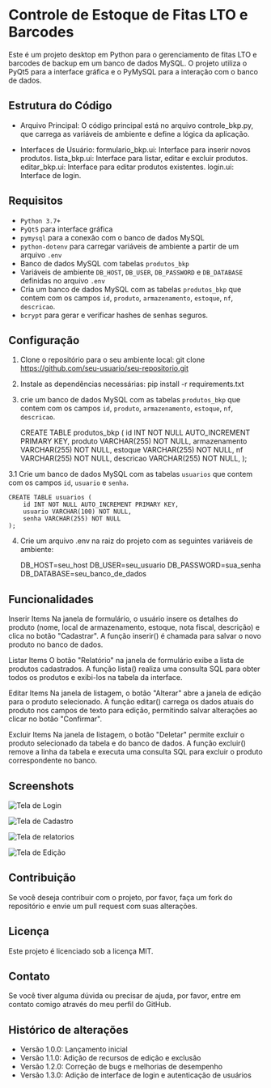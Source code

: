 # Controle de Estoque de Fitas LTO e Barcodes

Este é um projeto desktop em Python para o gerenciamento de fitas LTO e barcodes de backup em um banco de dados MySQL. O projeto utiliza o PyQt5 para a interface gráfica e o PyMySQL para a interação com o banco de dados.

## Estrutura do Código
- Arquivo Principal: 
O código principal está no arquivo controle_bkp.py, que carrega as variáveis de ambiente e define a lógica da aplicação.

- Interfaces de Usuário:
formulario_bkp.ui: Interface para inserir novos produtos.
lista_bkp.ui: Interface para listar, editar e excluir produtos.
editar_bkp.ui: Interface para editar produtos existentes.
login.ui: Interface de login.

## Requisitos

- `Python 3.7+`
- `PyQt5` para interface gráfica
- `pymysql` para a conexão com o banco de dados MySQL
- `python-dotenv` para carregar variáveis de ambiente a partir de um arquivo `.env`
-  Banco de dados MySQL com tabelas `produtos_bkp`
-  Variáveis de ambiente `DB_HOST`, `DB_USER`, `DB_PASSWORD` e `DB_DATABASE` definidas no arquivo `.env`
-  Cria um banco de dados MySQL com as tabelas `produtos_bkp` que contem com os campos `id`, `produto`, `armazenamento`, `estoque`, `nf`, `descricao`.
-  `bcrypt` para gerar e verificar hashes de senhas seguros.

## Configuração

1. Clone o repositório para o seu ambiente local:
   git clone https://github.com/seu-usuario/seu-repositorio.git

2. Instale as dependências necessárias:
   pip install -r requirements.txt

3. crie um banco de dados MySQL com as tabelas `produtos_bkp` que contem com os campos `id`, `produto`, `armazenamento`, `estoque`, `nf`, `descricao`.

    CREATE TABLE produtos_bkp (
        id INT NOT NULL AUTO_INCREMENT PRIMARY KEY,
        produto VARCHAR(255) NOT NULL,
        armazenamento VARCHAR(255) NOT NULL,
        estoque VARCHAR(255) NOT NULL,
        nf VARCHAR(255) NOT NULL,
        descricao VARCHAR(255) NOT NULL,
    );

3.1 Crie um banco de dados MySQL com as tabelas `usuarios` que contem com os campos `id`, `usuario` e `senha`.

    CREATE TABLE usuarios ( 
        id INT NOT NULL AUTO_INCREMENT PRIMARY KEY, 
        usuario VARCHAR(100) NOT NULL, 
        senha VARCHAR(255) NOT NULL 
    );

4. Crie um arquivo .env na raiz do projeto com as seguintes variáveis de ambiente:

    DB_HOST=seu_host
    DB_USER=seu_usuario
    DB_PASSWORD=sua_senha
    DB_DATABASE=seu_banco_de_dados

## Funcionalidades

Inserir Items
Na janela de formulário, o usuário insere os detalhes do produto (nome, local de armazenamento, estoque, nota fiscal, descrição) e clica no botão "Cadastrar". A função inserir() é chamada para salvar o novo produto no banco de dados.

Listar Items
O botão "Relatório" na janela de formulário exibe a lista de produtos cadastrados. A função lista() realiza uma consulta SQL para obter todos os produtos e exibi-los na tabela da interface.

Editar Items
Na janela de listagem, o botão "Alterar" abre a janela de edição para o produto selecionado. A função editar() carrega os dados atuais do produto nos campos de texto para edição, permitindo salvar alterações ao clicar no botão "Confirmar".

Excluir Items
Na janela de listagem, o botão "Deletar" permite excluir o produto selecionado da tabela e do banco de dados. A função excluir() remove a linha da tabela e executa uma consulta SQL para excluir o produto correspondente no banco.

## Screenshots

![Tela de Login](screenshots/tela_login.png)

![Tela de Cadastro](screenshots/tela_cadastro.png)

![Tela de relatorios](screenshots/tela_relatorios.png)

![Tela de Edição](screenshots/tela_alteracao.png)



## Contribuição
Se você deseja contribuir com o projeto, por favor, faça um fork do repositório e envie um pull request com suas alterações.

## Licença
Este projeto é licenciado sob a licença MIT.

## Contato
Se você tiver alguma dúvida ou precisar de ajuda, por favor, entre em contato comigo através do meu perfil do GitHub.

## Histórico de alterações
- Versão 1.0.0: Lançamento inicial
- Versão 1.1.0: Adição de recursos de edição e exclusão
- Versão 1.2.0: Correção de bugs e melhorias de desempenho
- Versão 1.3.0: Adição de interface de login e autenticação de usuários